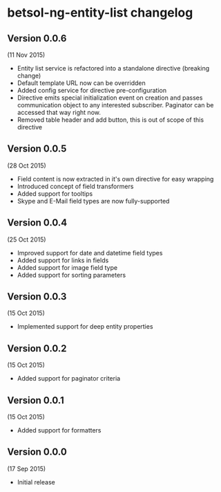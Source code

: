 # betsol-ng-entity-list changelog

## Version 0.0.6
(11 Nov 2015)

- Entity list service is refactored into a standalone directive (breaking change)
- Default template URL now can be overridden
- Added config service for directive pre-configuration
- Directive emits special initialization event on creation and passes communication object to any interested subscriber.
  Paginator can be accessed that way right now.
- Removed table header and add button, this is out of scope of this directive


## Version 0.0.5
(28 Oct 2015)

- Field content is now extracted in it's own directive for easy wrapping
- Introduced concept of field transformers
- Added support for tooltips
- Skype and E-Mail field types are now fully-supported


## Version 0.0.4
(25 Oct 2015)

- Improved support for date and datetime field types
- Added support for links in fields
- Added support for image field type
- Added support for sorting parameters


## Version 0.0.3
(15 Oct 2015)

- Implemented support for deep entity properties


## Version 0.0.2
(15 Oct 2015)

- Added support for paginator criteria


## Version 0.0.1
(15 Oct 2015)

- Added support for formatters


## Version 0.0.0
(17 Sep 2015)

- Initial release
